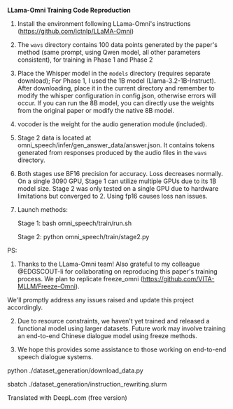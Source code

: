 **LLama-Omni Training Code Reproduction**

1. Install the environment following LLama-Omni's instructions (https://github.com/ictnlp/LLaMA-Omni)

2. The `wavs` directory contains 100 data points generated by the paper's method (same prompt, using Qwen model, all other parameters consistent), for training in Phase 1 and Phase 2

3. Place the Whisper model in the `models` directory (requires separate download); For Phase 1, I used the 1B model (Llama-3.2-1B-Instruct). After downloading, place it in the current directory and remember to modify the whisper configuration in config.json, otherwise errors will occur. If you can run the 8B model, you can directly use the weights from the original paper or modify the native 8B model.

4. vocoder is the weight for the audio generation module (included).

5. Stage 2 data is located at omni_speech/infer/gen_answer_data/answer.json. It contains tokens generated from responses produced by the audio files in the `wavs` directory.

6. Both stages use BF16 precision for accuracy. Loss decreases normally. On a single 3090 GPU, Stage 1 can utilize multiple GPUs due to its 1B model size. Stage 2 was only tested on a single GPU due to hardware limitations but converged to 2. Using fp16 causes loss nan issues.

7. Launch methods:

    Stage 1: bash omni_speech/train/run.sh

    Stage 2: python omni_speech/train/stage2.py    

PS:

1. Thanks to the LLama-Omni team! Also grateful to my colleague @EDGSCOUT-li for collaborating on reproducing this paper's training process. We plan to replicate freeze_omni (https://github.com/VITA-MLLM/Freeze-Omni).

We'll promptly address any issues raised and update this project accordingly.

 2. Due to resource constraints, we haven't yet trained and released a functional model using larger datasets. Future work may involve training an end-to-end Chinese dialogue model using freeze methods.

3. We hope this provides some assistance to those working on end-to-end speech dialogue systems.



python ./dataset_generation/download_data.py

sbatch ./dataset_generation/instruction_rewriting.slurm

Translated with DeepL.com (free version)
